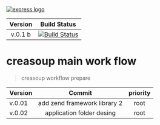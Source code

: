 [![express logo](http://www.creasoup.com/wp-content/uploads/2012/10/logo.png)](http://creasoup.com/)


Version| Build Status|
:------:|:-----:|
v.0.1 b |[![Build Status](https://travis-ci.org/kardesyazilim/proper.svg?branch=master)](https://travis-ci.org/kardesyazilim/proper)|


# creasoup  main work flow 

> creasoup workflow prepare

Version  | Commit | priority |
:-------- | :--------: | :--------: | 
v.0.01 | add zend framework library 2 | root | 
v.0.02 | application folder desing | root |
